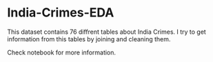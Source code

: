# India-Crimes-EDA

This dataset contains 76 diffrent tables about India Crimes.
I try to get information from this tables by joining and cleaning them.

Check notebook for more information.

